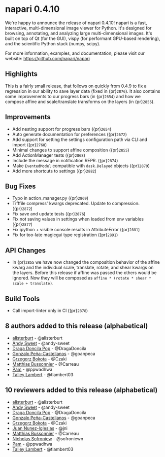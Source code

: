 # napari 0.4.10

We're happy to announce the release of napari 0.4.10!
napari is a fast, interactive, multi-dimensional image viewer for Python.
It's designed for browsing, annotating, and analyzing large multi-dimensional
images. It's built on top of Qt (for the GUI), vispy (for performant GPU-based
rendering), and the scientific Python stack (numpy, scipy).


For more information, examples, and documentation, please visit our website:
https://github.com/napari/napari

## Highlights
This is a fairly small release, that follows on quickly from 0.4.9 to fix a regression in
our ability to save layer data (fixed in {pr}`2876`). It also contains some improvements to our
progress bars (in {pr}`2654`) and how we compose affine and scale/translate transforms on the
layers (in {pr}`2855`).


## Improvements
- Add nesting support for progress bars ({pr}`2654`)
- Auto generate documentation for preferences ({pr}`2672`)
- Add support for setting the settings configuration path via CLI and import ({pr}`2760`)
- Minimal changes to support affine composition ({pr}`2855`)
- Add ActionManager tests ({pr}`2868`)
- Include the message in notification REPR. ({pr}`2874`)
- Make `EventedModel` compatible with `dask.Delayed` objects ({pr}`2879`)
- Add more shortcuts to settings ({pr}`2882`)


## Bug Fixes
- Typo in action_manager.py ({pr}`2869`)
- Tifffile compress' kwargs deprecated. Update to compression. ({pr}`2872`)
- Fix save and update tests ({pr}`2876`)
- Fix not saving values in settings when loaded from env variables ({pr}`2877`)
- Fix ipython + visible console results in AttributeError ({pr}`2881`)
- Fix for too-late magicgui type registration ({pr}`2891`)

## API Changes
- In {pr}`2855` we have now changed the composition behavior of the affine kwarg and the individual
scale, translate, rotate, and shear kwargs on the layers. Before this release if affine was passed
the others would be ignored. Now they will be composed as `affine * (rotate * shear * scale + translate)`.


## Build Tools
- Call import-linter only in CI ({pr}`2878`)


## 8 authors added to this release (alphabetical)

- [alisterburt](https://github.com/napari/napari/commits?author=alisterburt) - @alisterburt
- [Andy Sweet](https://github.com/napari/napari/commits?author=andy-sweet) - @andy-sweet
- [Draga Doncila Pop](https://github.com/napari/napari/commits?author=DragaDoncila) - @DragaDoncila
- [Gonzalo Peña-Castellanos](https://github.com/napari/napari/commits?author=goanpeca) - @goanpeca
- [Grzegorz Bokota](https://github.com/napari/napari/commits?author=Czaki) - @Czaki
- [Matthias Bussonnier](https://github.com/napari/napari/commits?author=Carreau) - @Carreau
- [Pam](https://github.com/napari/napari/commits?author=ppwadhwa) - @ppwadhwa
- [Talley Lambert](https://github.com/napari/napari/commits?author=tlambert03) - @tlambert03


## 10 reviewers added to this release (alphabetical)

- [alisterburt](https://github.com/napari/napari/commits?author=alisterburt) - @alisterburt
- [Andy Sweet](https://github.com/napari/napari/commits?author=andy-sweet) - @andy-sweet
- [Draga Doncila Pop](https://github.com/napari/napari/commits?author=DragaDoncila) - @DragaDoncila
- [Gonzalo Peña-Castellanos](https://github.com/napari/napari/commits?author=goanpeca) - @goanpeca
- [Grzegorz Bokota](https://github.com/napari/napari/commits?author=Czaki) - @Czaki
- [Juan Nunez-Iglesias](https://github.com/napari/napari/commits?author=jni) - @jni
- [Matthias Bussonnier](https://github.com/napari/napari/commits?author=Carreau) - @Carreau
- [Nicholas Sofroniew](https://github.com/napari/napari/commits?author=sofroniewn) - @sofroniewn
- [Pam](https://github.com/napari/napari/commits?author=ppwadhwa) - @ppwadhwa
- [Talley Lambert](https://github.com/napari/napari/commits?author=tlambert03) - @tlambert03
